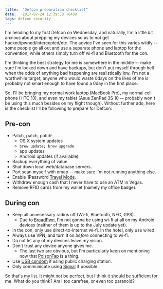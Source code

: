 ```yaml
---
title:  "Defcon preparation checklist"
date:   2017-07-24 12:39:53 -0400
tags: defcon security
---
```

I'm heading to my first Defcon on Wednesday, and naturally, I'm a little bit anxious about prepping my devices so as to not get hacked/pwned/intercepted/etc. The advice I've seen for this varies wildly -- some people go all out and use a separate phone and laptop for the convention, while others simply turn off wi-fi and Bluetooth for the con.

I'm thinking the best strategy for me is somewhere in the middle -- make sure I'm locked down and have backups, but don't put myself through hell when the odds of anything bad happening are realistically low. I'm not a worthwhile target; anyone who would waste 0days on the likes of me is probably not smart enough to have found a 0day in the first place.

So, I'll be bringing my normal work laptop (MacBook Pro), my normal cell phone (HTC 10), and even my tablet (Asus ZenPad 3S 10 -- probably won't be using this much besides on my flight though). Without further ado, here is the checklist I'll be following to prepare for Defcon:

## Pre-con
* Patch, patch, patch!
    * OS X system updates
    * `brew update; brew upgrade`
    * app updates
    * Android updates (if available)
* Backup everything of value.
* Shut down local web/database servers.
* Port scan myself with nmap -- make sure I'm not running anything else.
* Enable 1Password [Travel Mode](https://support.1password.com/travel-mode/).
* Withdraw enough cash that I never have to use an ATM in Vegas.
* Remove RFID cards from my wallet (namely my office badge).

## During con
* Keep all unnecessary radios off (Wi-fi, Bluetooth, NFC, GPS).
    * Due to [BroadPwn](http://www.techrepublic.com/article/android-security-bulletin-july-2017-what-you-need-to-know/), I'm not gonna be using wi-fi at all on my Android devices (neither of them is up to the July update yet).
* In the con, only use direct-to-internet wi-fi. In the hotel, only use wired.
* Always use VPN, and turn it on _before_ connecting to wi-fi.
* Do not let any of my devices leave my vision.
* Don't trust any device anyone gives me.
    * The last two are obvious, but I'm particularly keen on mentioning now that [PoisonTap](https://samy.pl/poisontap/) is a thing.
* Use [USB condom](http://syncstop.com/) if using public charging station.
* Only communicate using [Signal](https://play.google.com/store/apps/details?id=org.thoughtcrime.securesms) if possible.

So that's my list. It might not be perfect, but I think it should be sufficient for me. What do you think? Am I too carefree, or even too paranoid?
